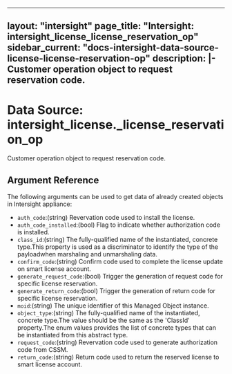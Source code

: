 
---
layout: "intersight"
page_title: "Intersight: intersight_license_license_reservation_op"
sidebar_current: "docs-intersight-data-source-license-license-reservation-op"
description: |-
Customer operation object to request reservation code.
---

# Data Source: intersight_license._license_reservation_op
Customer operation object to request reservation code.
## Argument Reference
The following arguments can be used to get data of already created objects in Intersight appliance:
* `auth_code`:(string) Revervation code used to install the license. 
* `auth_code_installed`:(bool) Flag to indicate whether authorization code is installed. 
* `class_id`:(string) The fully-qualified name of the instantiated, concrete type.This property is used as a discriminator to identify the type of the payloadwhen marshaling and unmarshaling data. 
* `confirm_code`:(string) Confirm code used to complete the license update on smart license account. 
* `generate_request_code`:(bool) Trigger the generation of request code for specific license reservation. 
* `generate_return_code`:(bool) Trigger the generation of return code for specific license reservation. 
* `moid`:(string) The unique identifier of this Managed Object instance. 
* `object_type`:(string) The fully-qualified name of the instantiated, concrete type.The value should be the same as the 'ClassId' property.The enum values provides the list of concrete types that can be instantiated from this abstract type. 
* `request_code`:(string) Revervation code used to generate authorization code from CSSM. 
* `return_code`:(string) Return code used to return the reserved license to smart license account. 
